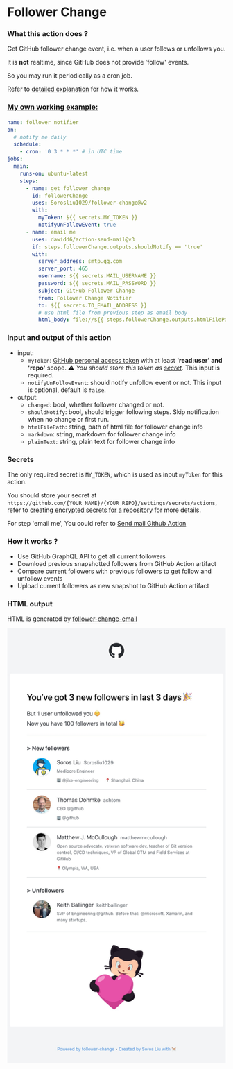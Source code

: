 # Follower Change


### What this action does ?

Get GitHub follower change event, i.e. when a user follows or unfollows you.

It is **not** realtime, since GitHub does not provide 'follow' events.

So you may run it periodically as a cron job.

Refer to [detailed explanation](#how-it-works-) for how it works.

### [My own working example:](https://github.com/Sorosliu1029/Sorosliu1029/blob/master/.github/workflows/follower-notifier.yml)

```yaml
name: follower notifier
on:
  # notify me daily
  schedule:
    - cron: '0 3 * * *' # in UTC time
jobs:
  main:
    runs-on: ubuntu-latest
    steps:
      - name: get follower change
        id: followerChange
        uses: Sorosliu1029/follower-change@v2
        with:
          myToken: ${{ secrets.MY_TOKEN }}
          notifyUnFollowEvent: true
      - name: email me
        uses: dawidd6/action-send-mail@v3
        if: steps.followerChange.outputs.shouldNotify == 'true'
        with:
          server_address: smtp.qq.com
          server_port: 465
          username: ${{ secrets.MAIL_USERNAME }}
          password: ${{ secrets.MAIL_PASSWORD }}
          subject: GitHub Follower Change
          from: Follower Change Notifier
          to: ${{ secrets.TO_EMAIL_ADDRESS }}
          # use html file from previous step as email body
          html_body: file://${{ steps.followerChange.outputs.htmlFilePath }}
```
### Input and output of this action

- input:
  - `myToken`: [GitHub personal access token](https://github.com/settings/tokens/new) with at least **'read:user' and 'repo'** scope. _⚠️ You should store this token as [secret](#secrets)._ This input is required.
  - `notifyUnFollowEvent`: should notify unfollow event or not. This input is optional, default is `false`.
- output:
  - `changed`: bool, whether follower changed or not.
  - `shouldNotify`: bool, should trigger following steps. Skip notification when no change or first run.
  - `htmlFilePath`: string, path of html file for follower change info
  - `markdown`: string, markdown for follower change info
  - `plainText`: string, plain text for follower change info

### Secrets

The only required secret is `MY_TOKEN`, which is used as input `myToken` for this action.

You should store your secret at `https://github.com/{YOUR_NAME}/{YOUR_REPO}/settings/secrets/actions`, refer to [creating encrypted secrets for a repository](https://docs.github.com/en/actions/security-guides/encrypted-secrets#creating-encrypted-secrets-for-a-repository) for more details.

For step 'email me', You could refer to [Send mail Github Action](https://github.com/dawidd6/action-send-mail)

### How it works ?

- Use GitHub GraphQL API to get all current followers
- Download previous snapshotted followers from GitHub Action artifact
- Compare current followers with previous followers to get follow and unfollow events
- Upload current followers as new snapshot to GitHub Action artifact

### HTML output

HTML is generated by [follower-change-email](https://github.com/Sorosliu1029/follower-change-email)

![html-screenshot](./docs/html-screenshot.jpg)
